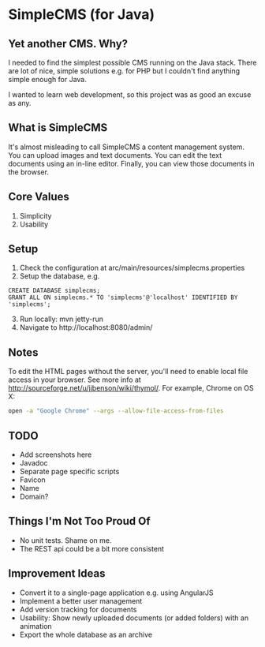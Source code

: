 SimpleCMS (for Java)
=========

Yet another CMS. Why?
---------------------
I needed to find the simplest possible CMS running on the Java stack. There are lot of nice, simple solutions e.g. for
PHP but I couldn't find anything simple enough for Java.

I wanted to learn web development, so this project was as good an excuse as any.

What is SimpleCMS
-----------------
It's almost misleading to call SimpleCMS a content management system. You can upload images and text documents. You can
edit the text documents using an in-line editor. Finally, you can view those documents in the browser.

Core Values
-----------
1. Simplicity
2. Usability

Setup
-----
1. Check the configuration at arc/main/resources/simplecms.properties
2. Setup the database, e.g.
```mysql
CREATE DATABASE simplecms;
GRANT ALL ON simplecms.* TO 'simplecms'@'localhost' IDENTIFIED BY 'simplecms';
```
3. Run locally: mvn jetty-run
4. Navigate to http://localhost:8080/admin/

Notes
-----
To edit the HTML pages without the server, you'll need to enable local file access in your browser. See more info at
http://sourceforge.net/u/jjbenson/wiki/thymol/. For example, Chrome on OS X:
```bash
open -a "Google Chrome" --args --allow-file-access-from-files
```

TODO
----
* Add screenshots here
* Javadoc
* Separate page specific scripts
* Favicon
* Name
* Domain?

Things I'm Not Too Proud Of
---------------------------
* No unit tests. Shame on me.
* The REST api could be a bit more consistent

Improvement Ideas
-----------------
* Convert it to a single-page application e.g. using AngularJS
* Implement a better user management
* Add version tracking for documents
* Usability: Show newly uploaded documents (or added folders) with an animation
* Export the whole database as an archive

